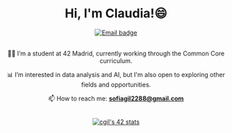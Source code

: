 <div align="center">
   	<h1 align="center">Hi, I'm Claudia!😄</h1>
	<a href="mailto:sofiagil2288@gmail.com">
		<img src="https://img.shields.io/badge/Gmail-D14836?style=for-the-badge&logo=gmail&logoColor=white" alt="Email badge"/>
	</a>
</div>

<br>
<div align="center">

👨‍💻 I’m a student at 42 Madrid, currently working through the Common Core curriculum.

📊 I’m interested in data analysis and AI, but I'm also open to exploring other fields and opportunities.

📫 How to reach me: **sofiagil2288@gmail.com**
<!--<div align="center">
    <a width="100%">
        <a href="https://github.com/claauugil">
            <img alt="Claudia's Github Stats" 
                 src="https://denvercoder1-github-readme-stats.vercel.app/api?username=claauugil&show_icons=true&include_all_commits=true&theme=omni&hide_border=true" 
                 height="192" width="45%"/>
        </a>
        <a href="https://github.com/claauugil">
            <img alt="Claudia's Top Languages" 
                 src="https://denvercoder1-github-readme-stats.vercel.app/api/top-langs/?username=claauugil&langs_count=8&layout=compact&theme=omni&hide_border=true&hide_progress=true" 
                 height="192px" width="45%"/>
        </a>
    </a>
</div> -->

<br>
<div align=center>
	<a href="https://github.com/oakoudad/badge42"><img src="https://badge.mediaplus.ma/starryblue/cgil" alt="cgil's 42 stats" /></a>
</div>
